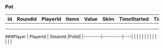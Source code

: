 ### Pot
|Id       | RoundId 	| PlayerId |Items |Value| Skim 	| TimeStarted 	| TimeEnded 	|
|---------|---------	|----------|----	|---- |------	|-------------	|-----------	|
|         |         	|          |	    |     |      	|             	|           	|
|         |         	|          |	    |     |      	|             	|           	|
|         |         	|          |	    |     |      	|             	|           	|

###Player
| PlayerId | SteamId |PotId|
|---------|----------|----|
|         |          |    |
|         |          |    | 
|         |          |    |
